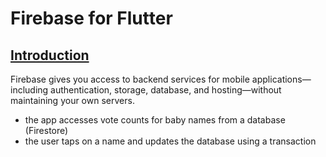 # Firebase for Flutter

## [Introduction](https://codelabs.developers.google.com/codelabs/flutter-firebase/index.html#1)

 Firebase gives you access to backend services for mobile applications—including authentication, storage, database, and hosting—without maintaining your own servers.

 * the app accesses vote counts for baby names from a database (Firestore)
 * the user taps on a name and updates the database using a transaction
